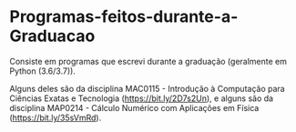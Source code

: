 # Programas-feitos-durante-a-Graduacao
Consiste em programas que escrevi durante a graduação (geralmente em Python (3.6/3.7)).

Alguns deles são da disciplina MAC0115 - Introdução à Computação para Ciências Exatas e Tecnologia (https://bit.ly/2D7s2Un),
e alguns são da disciplina MAP0214 - Cálculo Numérico com Aplicações em Física (https://bit.ly/35sVmRd).
